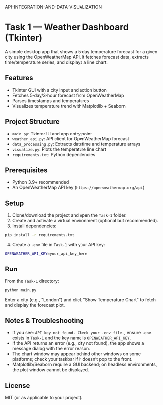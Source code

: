 API-INTEGRATION-AND-DATA-VISUALIZATION
# Task 1 — Weather Dashboard (Tkinter)

A simple desktop app that shows a 5‑day temperature forecast for a given city using the OpenWeatherMap API. It fetches forecast data, extracts time/temperature series, and displays a line chart.

## Features

- Tkinter GUI with a city input and action button
- Fetches 5‑day/3‑hour forecast from OpenWeatherMap
- Parses timestamps and temperatures
- Visualizes temperature trend with Matplotlib + Seaborn

## Project Structure

- `main.py`: Tkinter UI and app entry point
- `weather_api.py`: API client for OpenWeatherMap forecast
- `data_processing.py`: Extracts datetime and temperature arrays
- `visualize.py`: Plots the temperature line chart
- `requirements.txt`: Python dependencies

## Prerequisites

- Python 3.9+ recommended
- An OpenWeatherMap API key (`https://openweathermap.org/api`)

## Setup

1. Clone/download the project and open the `Task-1` folder.
2. Create and activate a virtual environment (optional but recommended).
3. Install dependencies:

```bash
pip install -r requirements.txt
```

4. Create a `.env` file in `Task-1` with your API key:

```bash
OPENWEATHER_API_KEY=your_api_key_here
```

## Run

From the `Task-1` directory:

```bash
python main.py
```

Enter a city (e.g., "London") and click "Show Temperature Chart" to fetch and display the forecast plot.

## Notes & Troubleshooting

- If you see: `API key not found. Check your .env file.`, ensure `.env` exists in `Task-1` and the key name is `OPENWEATHER_API_KEY`.
- If the API returns an error (e.g., city not found), the app shows a message dialog with the error reason.
- The chart window may appear behind other windows on some platforms; check your taskbar if it doesn’t pop to the front.
- Matplotlib/Seaborn require a GUI backend; on headless environments, the plot window cannot be displayed.

## License

MIT (or as applicable to your project).
